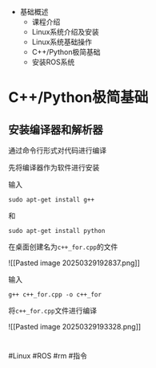 - 基础概述
	- 课程介绍
	- Linux系统介绍及安装
	- Linux系统基础操作
	- C++/Python极简基础
	- 安装ROS系统


# C++/Python极简基础

## 安装编译器和解析器

通过命令行形式对代码进行编译

先将编译器作为软件进行安装

输入

```Linux
sudo apt-get install g++
```

和

```Linux
sudo apt-get install python
```

在桌面创建名为`c++_for.cpp`的文件

![[Pasted image 20250329192837.png]]

输入

```Linux
g++ c++_for.cpp -o c++_for
```

将`c++_for.cpp`文件进行编译

![[Pasted image 20250329193328.png]]



#

#Linux #ROS #rm #指令 


